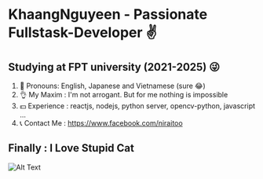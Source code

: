 

#       KhaangNguyeen - Passionate Fullstask-Developer ✌


## Studying at FPT university (2021-2025) 😜


1. 👀 Pronouns: English, Japanese and Vietnamese (sure 😂)
2. 👌 My Maxim : I'm not arrogant. But for me nothing is impossible
3. 💵 Experience : reactjs, nodejs, python server, opencv-python, javascript ...
4. 📞 Contact Me : https://www.facebook.com/niraitoo 



## Finally : I Love Stupid Cat

![Alt Text](https://media.giphy.com/media/vFKqnCdLPNOKc/giphy.gif)

